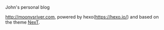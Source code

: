 John's personal blog

http://moonvsriver.com, powered by hexo(https://hexo.io/) and based on the theme [NexT](https://github.com/iissnan/hexo-theme-next).
